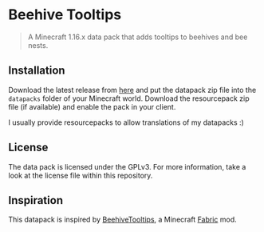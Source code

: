 # Beehive Tooltips

> A Minecraft 1.16.x data pack that adds tooltips to beehives and bee nests.

## Installation

Download the latest release from [here][latest] and put the datapack zip file into the `datapacks` folder of your Minecraft world. Download the resourcepack zip file (if available) and enable the pack in your client.

I usually provide resourcepacks to allow translations of my datapacks :)

## License

The data pack is licensed under the GPLv3. For more information, take a look at the license file within this repository.

## Inspiration

This datapack is inspired by [BeehiveTooltips][mod], a Minecraft [Fabric][fabric] mod.

[fabric]: https://fabricmc.net/
[latest]: https://github.com/SirWindfield/REPLACE/releases/latest
[mod]: https://www.curseforge.com/minecraft/mc-mods/beehivetooltips
